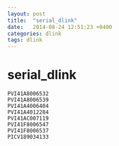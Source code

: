 ```yaml
---
layout: post
title:  "serial_dlink"
date:   2014-08-24 12:51:23 +0400
categories: dlink
tags: dlink
---
```


# serial_dlink
```
PVI41A8006532
PVI41A8006539
PVI41A4006404
PVI41A4012284
PVI41AC007119
PVI41F8006547
PVI41F8006537
PICV189034133
```